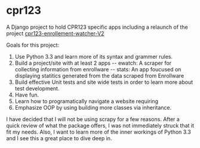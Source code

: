 cpr123
======

A Django project to hold CPR123 specific apps including a relaunch of the project <a href="https://github.com/logston/cpr123-enrollment-watcher">cpr123-enrollement-watcher-V2</a>

Goals for this project:
1. Use Python 3.3 and learn more of its syntax and grammer rules.
2. Build a project/site with at least 2 apps
    -- ewatch: A scraper for collecting information from enrollware
    -- stats: An app foucused on displaying statitics generated from the data scraped from Enrollware
3. Build effective Unit tests and site wide tests in order to learn more about test development. 
4. Have fun.
5. Learn how to programatically navigate a website requiring 
6. Emphasize OOP by using building more classes via inheritance.


I have decided that I will not be using scrapy for a few reasons. After a quick review of what the package offers, I was not immediately struck that it fit my needs. Also, I want to learn more of the inner workings of Python 3.3 and I see this a great place to dive deep in. 

